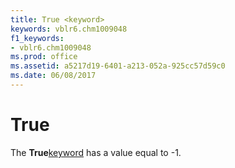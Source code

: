 ```yaml
---
title: True <keyword>
keywords: vblr6.chm1009048
f1_keywords:
- vblr6.chm1009048
ms.prod: office
ms.assetid: a5217d19-6401-a213-052a-925cc57d59c0
ms.date: 06/08/2017
---
```



# True <keyword>

The **True**[keyword](vbe-glossary.md) has a value equal to -1.


